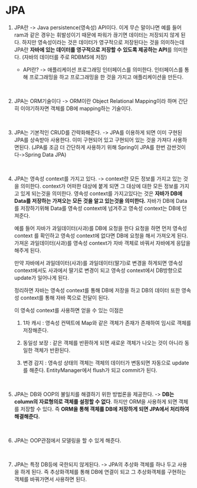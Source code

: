 JPA
===

1. JPA란 -> Java persistence(영속성) API이다. 이게 무슨 말이나면 예를 들어 ram과 같은 경우는 휘발성이기 때문에 파워가 끊기면 데이터는 저장되지 않게 된다. 하지만 영속성이라는 것은 데이터가 영구적으로 저장된다는 것을 의미하는데 JPA란 **자바에 있는 데이터를 영구적으로 저장할 수 있도록 제공하는 API**를 의미한다. (자바의 데이터를 주로 RDBMS에 저장)

    * API란? -> 애플리케이션 프로그래밍 인터페이스를 의미한다. 인터페이스를 통해 프로그래밍을 하고 프로그래밍을 한 것을 가지고 애플리케이션을 만든다. 

<br>

2. JPA는 ORM기술이다 -> ORM이란 Object Relational Mapping이라 하며 간단히 이야기하자면 객체를 DB에 mapping하는 기술이다.

<br>

3. JPA는 기본적인 CRUD를 간략화해준다. -> JPA를 이용하게 되면 이미 구현된  JPA를 상속받아 사용한다. 이미 구현되어 있고 구현되어 있는 것을 가져다 사용하면된다. (JPA를 조금 더 간단하게 사용하기 위해 Spring이 JPA를 한번 감싼것이다->Spring Data JPA)

<br>

4. JPA는 영속성 context를 가지고 있다. -> context란 모든 정보를 가지고 있는 것을 의미한다. context가 어떠한 대상에 붙게 되면 그 대상에 대한 모든 정보를 가지고 있게 되는것을 의미한다. 영속성 context를 가지고있다는 것은  **자바가 DB에 Data를 저장하는 가져오는 모든 것을 알고 있는것을 의미한다.** 자바가 DB에 Data를 저장하기위해 Data를 영속성 context에 넘겨주고 영속성 context는 DB에 던져준다. <br>

    예를 들어 자바가 과일데이터(사과)를 DB에 요청을 한다 요청을 하면 먼저  영속성 context 를 확인하고  영속성 context에 없다면 DB에 요청을 해서 가져오게 된다. 가져온 과일데이터(사과)를 영속성 context가 자바 객체로 바꿔서 자바에게 응답을 해주게 된다. <br>

    만약 자바에서 과일데이터(사과)를 과일데이터(딸기)로 변경을 하게되면 영속성 context에서도 사과에서 딸기로 변경이 되고 영속성 context에서 DB방향으로 update가 일어나게 된다. <br>

    정리하면 자바는 영속성 context를 통해 DB에 저장을 하고 DB의 데이터 또한 영속성 context를 통해 자바 쪽으로 전달이 된다. <BR>

    이 영속성 context를 사용하면 얻을 수 있는 이점은

    1. 1차 캐시 : 영속성 컨텍트에 Map와 같은 객체가 존재가 존재하여 임시로 객체를 저장해준다.

    2. 동일성 보장 : 같은 객체를 반환하게 되면 새로운 객체가 나오는 것이 아니라 동일한 객체가 반환된다.

    3. 변경 감지 : 영속성 상태의 객체는 객체의 데이터가 변동되면 자동으로 update를 해준다. EntityManager에서 flush가 되고 commit가 된다.

<br>

5. JPA는 DB와 OOP의 불일치를 해결하기 위한 방법론을 제공한다. -> **DB는 column의 자료형의로 객체를 설정할 수 없다**. 하지만 ORM을 사용하게 되면 객체를 저장할 수 있다. 즉 **ORM을 통해 객체를 DB에 저장하게 되면 JPA에서 처리하여 해결해준다.**

<br>

6. JPA는 OOP관점에서 모델링을 할 수 있게 해준다.

<br>

7. JPA는 특정 DB등에 국한되지 않게된다. -> JPA의 추상화 객체를 하나 두고 사용을 하게 된다. 즉 추상화객체를 통해 DB에 연결이 되고 그 추상화객체를 구현하는 객체를 바꿔가면서 사용하면 된다.